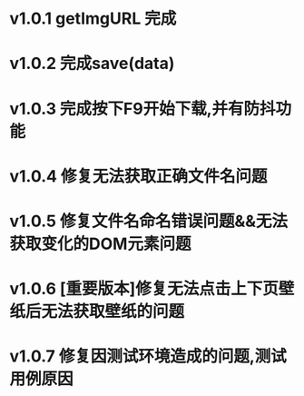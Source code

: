# v1.0.1 getImgURL 完成
# v1.0.2 完成save(data)
# v1.0.3 完成按下F9开始下载,并有防抖功能
# v1.0.4 修复无法获取正确文件名问题
# v1.0.5 修复文件名命名错误问题&&无法获取变化的DOM元素问题
# v1.0.6 [重要版本]修复无法点击上下页壁纸后无法获取壁纸的问题
# v1.0.7 修复因测试环境造成的问题,测试用例原因